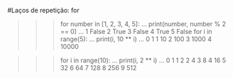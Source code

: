 #Laços de repetição: for

>>> for number in [1, 2, 3, 4, 5]:
...     print(number, number % 2 == 0)
...
1 False
2 True
3 False
4 True
5 False
>>> for i in range(5):
...     print(i, 10 ** i)
...
0 1
1 10
2 100
3 1000
4 10000

>>> for i in range(10):
...     print(i, 2 ** i)
...
0 1
1 2
2 4
3 8
4 16
5 32
6 64
7 128
8 256
9 512

